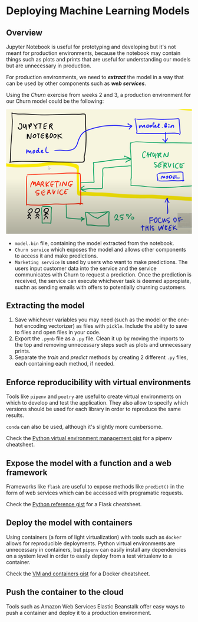 # Deploying Machine Learning Models

## Overview

Jupyter Notebook is useful for prototyping and developing but it's not meant for production environments, because the notebook may contain things such as plots and prints that are useful for understanding our models but are unnecessary in production.

For production environments, we need to ***extract*** the model in a way that can be used by other components such as ***web services***.

Using the _Churn_ exercise from weeks 2 and 3, a production environment for our Churn model could be the following:

![Production example](images/05_d01.png)

* `model.bin` file, containing the model extracted from the notebook.
* `Churn service` which exposes the model and allows other components to access it and make predictions.
* `Marketing service` is used by users who want to make predictions. The users input customer data into the service and the service communicates with Churn to request a prediction. Once the prediction is received, the service can execute whichever task is deemed appropiate, suchn as sending emails with offers to potentially churning customers.

## Extracting the model

1. Save whichever variables you may need (such as the model or the one-hot encoding vectorizer) as files with `pickle`. Include the ability to save to files and open files in your code.
1. Export the `.pynb` file as a `.py` file. Clean it up by moving the imports to the top and removing unnecessary steps such as plots and unnecessary prints.
1. Separate the _train_ and _predict_ methods by creating 2 different `.py` files, each containing each method, if needed.

## Enforce reproducibility with virtual environments

Tools like `pipenv` and `poetry` are useful to create virtual environments on which to develop and test the application. They also allow to specify which versions should be used for each library in order to reproduce the same results.

`conda` can also be used, although it's slightly more cumbersome.

Check the [Python virtual environment management gist](https://gist.github.com/ziritrion/8024025672ea92b8bdeb320d6015aa0d) for a pipenv cheatsheet.

## Expose the model with a function and a web framework

Frameworks like `flask` are useful to expose methods like `predict()` in the form of web services which can be accessed with programatic requests.

Check the [Python reference gist](https://gist.github.com/ziritrion/9b80e47956adc0f20ecce209d494cd0a) for a Flask cheatsheet.

## Deploy the model with containers

Using containers (a form of light virtualization) with tools such as `docker` allows for reproducible deployments. Python virtual environments are unnecessary in containers, but `pipenv` can easily install any dependencies on a system level in order to easily deploy from a test virtualenv to a container.

Check the [VM and containers gist](https://gist.github.com/ziritrion/1842c8a4c4851602a8733bba19ab6050) for a Docker cheatsheet.

## Push the container to the cloud

Tools such as Amazon Web Services Elastic Beanstalk offer easy ways to push a container and deploy it to a production environment.